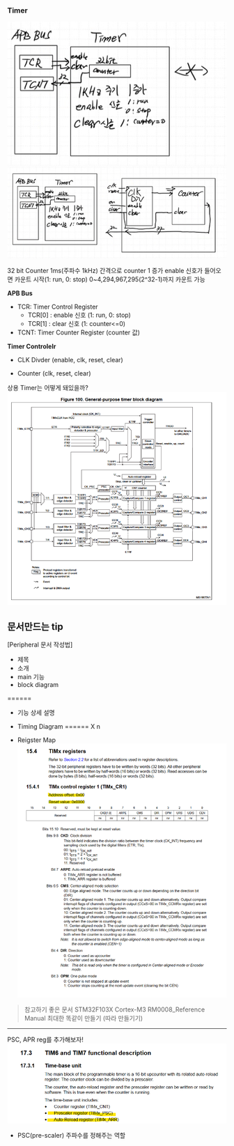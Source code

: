 ### Timer
![](module.png)
![](top.png)


32 bit Counter
1ms(주파수 1kHz) 간격으로 counter 1 증가 
enable 신호가 들어오면 카운트 시작(1: run, 0: stop)
0~4,294,967,295(2^32-1)까지 카운트 가능

**APB Bus**
- TCR: Timer Control Register
    - TCR[0] : enable 신호 (1: run, 0: stop)
    - TCR[1] : clear 신호 (1: counter<=0)
- TCNT: Timer Counter Register (counter 값)


**Timer Controlelr**
- CLK Divder (enable, clk, reset, clear)

- Counter (clk, reset, clear)



상용 Timer는 어떻게 돼있을까?
![](stm32_TIMX.png)


## 문서만드는 tip
[Peripheral 문서 작성법]
- 제목
- 소개
- main 기능
- block diagram

======
- 기능 상세 설명
- Timing Diagram
====== X n

- Reigster Map
![](example_registerMap.png)


> 참고하기 좋은 문서
STM32F103X Cortex-M3
RM0008_Reference Manual 최대한 똑같이 만들기 (따라 만들기기)


---

PSC, APR reg를 추가해보자!
![](image.png)

- PSC(pre-scaler) 주파수를 정해주는 역할
